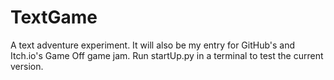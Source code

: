 # TextGame
A text adventure experiment. It will also be my entry for GitHub's and Itch.io's Game Off game jam. Run startUp.py in a terminal to test the current version.
